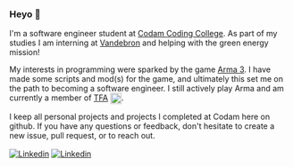 ### Heyo 👋

I'm a software engineer student at [Codam Coding College](https://www.codam.nl/en/).
As part of my studies I am interning at [Vandebron](https://vandebron.nl/) and helping with the green energy mission!

My interests in programming were sparked by the game [Arma 3](https://arma3.com/). I have made some scripts and mod(s) for the game, and ultimately this set me on the path to becoming a software engineer. I still actively play Arma and am currently a member of [TFA](http://tf-aspis.com/) <img src="https://tf-aspis.com/wp-content/uploads/2020/04/cropped-insignia-2.png" width=20 align=top></a>.

I keep all personal projects and projects I completed at Codam here on github. If you have any questions or feedback, don't hesitate to create a new issue, pull request, or to reach out.

<a href="https://www.linkedin.com/in/pepijnholster/"><img src="https://img.shields.io/badge/linkedin-%230077B5.svg?&style=for-the-badge&logo=linkedin&logoColor=white" alt="Linkedin" align=center></a> <a href="mailto:pgaholster@gmail.com"><img src="https://img.shields.io/badge/gmail-D14836?&style=for-the-badge&logo=gmail&logoColor=white" alt="Linkedin" align=center></a>

<!-- email: pgaholster@gmail.com -->
